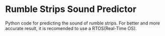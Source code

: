 # Rumble Strips Sound Predictor
Python code for predicting the sound of rumble strips.
For better and more accurate result, it is recomended to use a RTOS(Real-Time OS).
